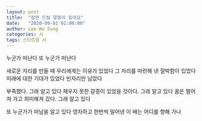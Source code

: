 ```yaml
---
layout: post
title:  "잠깐 드릴 말씀이 있어요"
date:   "2020-09-01 01:00:00"
author: Lee Ho Sung
categories: 시
tags: 스타트업 시
---
```

누군가 떠난다
또 누군가 떠난다

새로운 자리를 만들 때 우리에게는 이유가 있었다
그 자리를 마련해 낸 절박함이 있었다
미래에 대한 기대가 있었다
빈자리만 남았다

부족했다. 그래 알고 있다
채우지 못한 갈증이 있었을 것이다. 그래 알고 있다
꿈은 멀어져 가고 희미해져 갔다. 그래 알고 있다

또 누군가가 떠남을 알고 있다
영차하고 한번씩 밀어낸 이 배는 어디를 향해 가나
